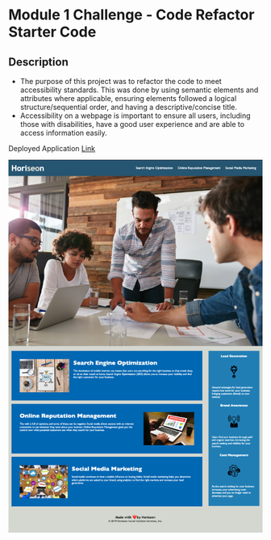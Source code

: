 # Module 1 Challenge - Code Refactor Starter Code

## Description

- The purpose of this project was to refactor the code to meet accessibility standards. This was done by using semantic elements and attributes where applicable, ensuring elements followed a logical structure/sequential order, and having a descriptive/concise title.
- Accessibility on a webpage is important to ensure all users, including those with disabilities, have a good user experience and are able to access  information easily. 

Deployed Application [Link](https://pan-ev.github.io/module-1-challenge/)

![Submission Image](./Develop/assets/images/module-1_submission.png)
